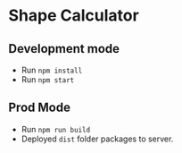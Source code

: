 # Shape Calculator

## Development mode

- Run `npm install`
- Run `npm start`

## Prod Mode

- Run `npm run build`
- Deployed `dist` folder packages to server.